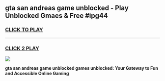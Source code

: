 
## gta san andreas game unblocked - Play Unblocked Gmaes & Free #ipg44
<h3>
<a href="https://premium.freeplayer.one?title=gta_san_andreas_game_unblocked&ref=01M">CLICK TO PLAY</a></h3>
<hr>

<h3>
<a href="https://premium.freeplayer.one?title=gta_san_andreas_game_unblocked&ref=01M">CLICK 2 PLAY</a>
  
</h3>

<a href="https://premium.freeplayer.one?title=gta_san_andreas_game_unblocked&ref=01M"><img src="https://clearcache.store/games.png"></a>


**gta san andreas game unblocked games unblocked: Your Gateway to Fun and Accessible Online Gaming**
